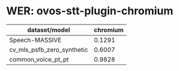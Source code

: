 
# WER: ovos-stt-plugin-chromium
|dataset/model|chromium|
|-|-|
| Speech-MASSIVE | 0.1291 |
| cv_mls_psfb_zero_synthetic | 0.6007 |
| common_voice_pt_pt | 0.9828 |